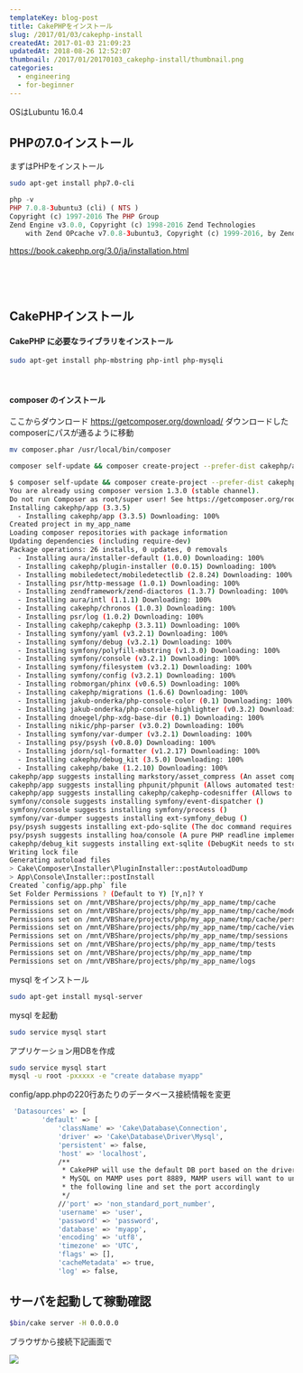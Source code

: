 ```yaml
---
templateKey: blog-post
title: CakePHPをインストール
slug: /2017/01/03/cakephp-install
createdAt: 2017-01-03 21:09:23
updatedAt: 2018-08-26 12:52:07
thumbnail: /2017/01/20170103_cakephp-install/thumbnail.png
categories:
  - engineering
  - for-beginner
---
```


OSはLubuntu 16.0.4

<h2 class="chapter">PHPの7.0インストール</h2>
まずはPHPをインストール

```bash
sudo apt-get install php7.0-cli

```

```php
php -v
PHP 7.0.8-3ubuntu3 (cli) ( NTS )
Copyright (c) 1997-2016 The PHP Group
Zend Engine v3.0.0, Copyright (c) 1998-2016 Zend Technologies
    with Zend OPcache v7.0.8-3ubuntu3, Copyright (c) 1999-2016, by Zend Technologies

```

<a href="https://book.cakephp.org/3.0/ja/installation.html">https://book.cakephp.org/3.0/ja/installation.html</a>

&nbsp;

<div class="adsense"></div>

&nbsp;

<h2>CakePHPインストール</h2>

<h4>CakePHP に必要なライブラリをインストール</h4>

```bash
sudo apt-get install php-mbstring php-intl php-mysqli

```

&nbsp;

<h4>composer のインストール</h4>

ここからダウンロード
<a href="https://getcomposer.org/download/">https://getcomposer.org/download/</a>
ダウンロードしたcomposerにパスが通るように移動

```bash
mv composer.phar /usr/local/bin/composer
```


```bash
composer self-update && composer create-project --prefer-dist cakephp/app my_app_name
```



```bash
$ composer self-update && composer create-project --prefer-dist cakephp/app my_app_name
You are already using composer version 1.3.0 (stable channel).
Do not run Composer as root/super user! See https://getcomposer.org/root for details
Installing cakephp/app (3.3.5)
  - Installing cakephp/app (3.3.5) Downloading: 100%
Created project in my_app_name
Loading composer repositories with package information
Updating dependencies (including require-dev)
Package operations: 26 installs, 0 updates, 0 removals
  - Installing aura/installer-default (1.0.0) Downloading: 100%
  - Installing cakephp/plugin-installer (0.0.15) Downloading: 100%
  - Installing mobiledetect/mobiledetectlib (2.8.24) Downloading: 100%
  - Installing psr/http-message (1.0.1) Downloading: 100%
  - Installing zendframework/zend-diactoros (1.3.7) Downloading: 100%
  - Installing aura/intl (1.1.1) Downloading: 100%
  - Installing cakephp/chronos (1.0.3) Downloading: 100%
  - Installing psr/log (1.0.2) Downloading: 100%
  - Installing cakephp/cakephp (3.3.11) Downloading: 100%
  - Installing symfony/yaml (v3.2.1) Downloading: 100%
  - Installing symfony/debug (v3.2.1) Downloading: 100%
  - Installing symfony/polyfill-mbstring (v1.3.0) Downloading: 100%
  - Installing symfony/console (v3.2.1) Downloading: 100%
  - Installing symfony/filesystem (v3.2.1) Downloading: 100%
  - Installing symfony/config (v3.2.1) Downloading: 100%
  - Installing robmorgan/phinx (v0.6.5) Downloading: 100%
  - Installing cakephp/migrations (1.6.6) Downloading: 100%
  - Installing jakub-onderka/php-console-color (0.1) Downloading: 100%
  - Installing jakub-onderka/php-console-highlighter (v0.3.2) Downloading: 100%
  - Installing dnoegel/php-xdg-base-dir (0.1) Downloading: 100%
  - Installing nikic/php-parser (v3.0.2) Downloading: 100%
  - Installing symfony/var-dumper (v3.2.1) Downloading: 100%
  - Installing psy/psysh (v0.8.0) Downloading: 100%
  - Installing jdorn/sql-formatter (v1.2.17) Downloading: 100%
  - Installing cakephp/debug_kit (3.5.0) Downloading: 100%
  - Installing cakephp/bake (1.2.10) Downloading: 100%
cakephp/app suggests installing markstory/asset_compress (An asset compression plugin which provides file concatenation and a flexible filter system for preprocessing and minification.)
cakephp/app suggests installing phpunit/phpunit (Allows automated tests to be run without system-wide install.)
cakephp/app suggests installing cakephp/cakephp-codesniffer (Allows to check the code against the coding standards used in CakePHP.)
symfony/console suggests installing symfony/event-dispatcher ()
symfony/console suggests installing symfony/process ()
symfony/var-dumper suggests installing ext-symfony_debug ()
psy/psysh suggests installing ext-pdo-sqlite (The doc command requires SQLite to work.)
psy/psysh suggests installing hoa/console (A pure PHP readline implementation. You'll want this if your PHP install doesn't already support readline or libedit.)
cakephp/debug_kit suggests installing ext-sqlite (DebugKit needs to store panel data in a database. SQLite is simple and easy to use.)
Writing lock file
Generating autoload files
> Cake\Composer\Installer\PluginInstaller::postAutoloadDump
> App\Console\Installer::postInstall
Created `config/app.php` file
Set Folder Permissions ? (Default to Y) [Y,n]? Y
Permissions set on /mnt/VBShare/projects/php/my_app_name/tmp/cache
Permissions set on /mnt/VBShare/projects/php/my_app_name/tmp/cache/models
Permissions set on /mnt/VBShare/projects/php/my_app_name/tmp/cache/persistent
Permissions set on /mnt/VBShare/projects/php/my_app_name/tmp/cache/views
Permissions set on /mnt/VBShare/projects/php/my_app_name/tmp/sessions
Permissions set on /mnt/VBShare/projects/php/my_app_name/tmp/tests
Permissions set on /mnt/VBShare/projects/php/my_app_name/tmp
Permissions set on /mnt/VBShare/projects/php/my_app_name/logs

```

mysql をインストール
```bash
sudo apt-get install mysql-server
```

mysql を起動
```bash
sudo service mysql start
```

アプリケーション用DBを作成
```bash
sudo service mysql start
mysql -u root -pxxxxx -e "create database myapp"

```

config/app.phpの220行あたりのデータベース接続情報を変更

```bash
 'Datasources' => [
        'default' => [
            'className' => 'Cake\Database\Connection',
            'driver' => 'Cake\Database\Driver\Mysql',
            'persistent' => false,
            'host' => 'localhost',
            /**
             * CakePHP will use the default DB port based on the driver selected
             * MySQL on MAMP uses port 8889, MAMP users will want to uncomment
             * the following line and set the port accordingly
             */
            //'port' => 'non_standard_port_number',
            'username' => 'user',
            'password' => 'password',
            'database' => 'myapp',
            'encoding' => 'utf8',
            'timezone' => 'UTC',
            'flags' => [],
            'cacheMetadata' => true,
            'log' => false,

```

<h2>サーバを起動して稼動確認</h2>

```bash
$bin/cake server -H 0.0.0.0
```

ブラウザから接続下記画面で

<img class="post-image" src="https://s3-ap-northeast-1.amazonaws.com/statics.ver-1-0.net/uploads/2017/01/20170103_cakephp-install/%E3%82%B9%E3%82%AF%E3%83%AA%E3%83%BC%E3%83%B3%E3%82%B7%E3%83%A7%E3%83%83%E3%83%88-2017-01-03-18.52.23-300x274.png"/>
